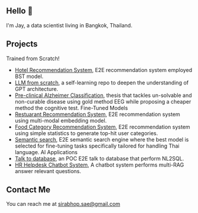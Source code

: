 ## **Hello** 👋
I'm Jay, a data scientist living in Bangkok, Thailand.
## **Projects**
Trained from Scratch!
* [Hotel Recommendation System](https://github.com/Sirabhop/hotel-recommendation-system), E2E recommendation system employed BST model.
* [LLM from scratch](https://github.com/Sirabhop/llm-from-scratch), a self-learning repo to deepen the understanding of GPT architecture.
* [Pre-clinical Alzheimer Classification](https://github.com/Sirabhop/Preclinical-AD-EEG-classification), thesis that tackles un-solvable and non-curable disease using gold method EEG while proposing a cheaper method the cognitive test.
Fine-Tuned Models
* [Restuarant Recommendation System](https://github.com/Sirabhop/poc-food-playlist-recommendation), E2E recommendation system using multi-modal embedding model.
* [Food Category Recommendation System](https://github.com/Sirabhop/food-category-recommendation), E2E recommendation system using simple statistics to generate top-hit user categories.
* [Semantic search](https://github.com/Sirabhop/mart-semantic-search), E2E semantic search engine where the best model is selected for fine-tuning tasks specifically tailored for handling Thai language.
AI Applications
* [Talk to database](https://github.com/Sirabhop/rbh-data-query), an POC E2E talk to database that perform NL2SQL.
* [HR Helpdesk Chatbot System](https://github.com/Sirabhop/rbh-data-query), A chatbot system performs multi-RAG answer relevant questions.
## **Contact Me**
You can reach me at sirabhop.sae@gmail.com
